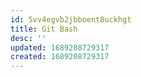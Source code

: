 ```yaml
---
id: 5vv4egvb2jbboent8uckhgt
title: Git Bash
desc: ''
updated: 1689208729317
created: 1689208729317
---
```

